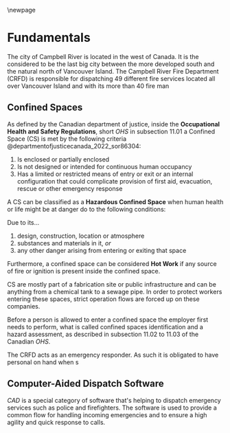 <!-- Goal: 700 Words -->
\newpage
# Fundamentals
<!-- The CRFD explained -->
The city of Campbell River is located in the west of Canada. It is the considered to be the last big city between the more developed south and the natural north of Vancouver Island.
The Campbell River Fire Department (CRFD) is responsible for dispatching 49 different fire services located all over Vancouver Island and with its more than 40 fire man

  <!-- Where are they located? -->
  <!-- What do they do? -->
  <!-- Where lay the operational differences between firebrigades here in Germany and Canada? -->

<!-- What is a confined space?  -->
## Confined Spaces
<!-- How does the legislation for cs in Canada look like? -->
<!-- TODO: Declutter, does not look good for opener -->
As defined by the Canadian department of justice, inside the **Occupational Health and Safety Regulations**, short *OHS* in subsection 11.01 a Confined Space (CS) is met by the following criteria @departmentofjusticecanada_2022_sor86304:

1. Is enclosed or partially enclosed
2. Is not designed or intended for continuous human occupancy
3. Has a limited or restricted means of entry or exit or an internal configuration that could complicate provision of first aid, evacuation, rescue or other emergency response 

<!-- What classification of cs are there? -->
A CS can be classified as a **Hazardous Confined Space** when human health or life might be at danger do to the following conditions:

Due to its...

1. design, construction, location or atmosphere
2. substances and materials in it, *or*
3. any other danger arising from entering or exiting that space

Furthermore, a confined space can be considered **Hot Work** if any source of fire or ignition is present inside the confined space.

<!-- TODO: Add Confined Spaces Interpretation Image -->

CS are mostly part of a fabrication site or public infrastructure and can be anything from a chemical tank to a sewage pipe. In order to protect workers entering these spaces, strict operation flows are forced up on these companies.

<!-- TODO: Rewrite -->
Before a person is allowed to enter a confined space the employer first needs to perform, what is called confined spaces identification and a hazard assessment, as described in subsection 11.02 to 11.03 of the Canadian *OHS*.

<!-- What happens in case of an emegrency? -->
<!-- What is the obligation of an emegency responder? -->
<!-- Is there anything simular here in germany? -->

The CRFD acts as an emergency responder. As such it is obligated to have personal on hand when s

<!-- What do operators of the CRFD need to know about a confined space operation? -->

<!-- Related Software -->
## Computer-Aided Dispatch Software
*CAD* is a special category of software that's helping to dispatch emergency services such as police and firefighters. The software is used to provide a common flow for handling incoming emergencies and to ensure a high agility and quick response to calls.
  <!-- What disptach softwares are out there? -->
  <!-- What have they been using so far? -->
  <!-- How do these softwares operate? -->
